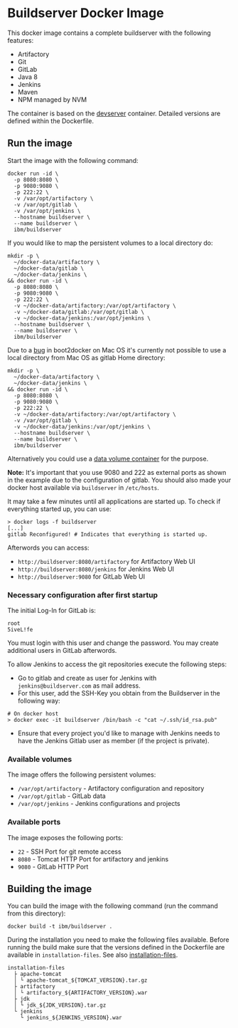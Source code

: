 # Buildserver Docker Image

This docker image contains a complete buildserver with the following features:

* Artifactory
* Git
* GitLab
* Java 8
* Jenkins
* Maven
* NPM managed by NVM

The container is based on the [devserver](../devserver) container. Detailed versions are defined within the Dockerfile.

## Run the image

Start the image with the following command:

```
docker run -id \
  -p 8080:8080 \
  -p 9080:9080 \
  -p 222:22 \
  -v /var/opt/artifactory \
  -v /var/opt/gitlab \
  -v /var/opt/jenkins \
  --hostname buildserver \
  --name buildserver \
  ibm/buildserver
```

If you would like to map the persistent volumes to a local directory do:

```
mkdir -p \
  ~/docker-data/artifactory \
  ~/docker-data/gitlab \
  ~/docker-data/jenkins \
&& docker run -id \
  -p 8080:8080 \
  -p 9080:9080 \
  -p 222:22 \
  -v ~/docker-data/artifactory:/var/opt/artifactory \
  -v ~/docker-data/gitlab:/var/opt/gitlab \
  -v ~/docker-data/jenkins:/var/opt/jenkins \
  --hostname buildserver \
  --name buildserver \
  ibm/buildserver
```

Due to a [bug](https://github.com/boot2docker/boot2docker/issues/581) in boot2docker on Mac OS it's currently not possible to use a local directory from Mac OS as gitlab Home directory:

```
mkdir -p \
  ~/docker-data/artifactory \
  ~/docker-data/jenkins \
&& docker run -id \
  -p 8080:8080 \
  -p 9080:9080 \
  -p 222:22 \
  -v ~/docker-data/artifactory:/var/opt/artifactory \
  -v /var/opt/gitlab \
  -v ~/docker-data/jenkins:/var/opt/jenkins \
  --hostname buildserver \
  --name buildserver \
  ibm/buildserver
```

Alternatively you could use a [data volume container](./buildserver-dvc) for the purpose.

**Note:** It's important that you use 9080 and 222 as external ports as shown in the example due to the configuration of gitlab. You should also made your docker host available via `buildserver` in `/etc/hosts`.

It may take a few minutes until all applications are started up. To check if everything started up, you can use:

```
> docker logs -f buildserver
[...]
gitlab Reconfigured! # Indicates that everything is started up.
```

Afterwords you can access:

* `http://buildserver:8080/artifactory` for Artifactory Web UI
* `http://buildserver:8080/jenkins` for Jenkins Web UI
* `http://buildserver:9080` for GitLab Web UI

### Necessary configuration after first startup

The initial Log-In for GitLab is:

```
root
5iveL!fe
```

You must login with this user and change the password. You may create additional users in GitLab afterwords.

To allow Jenkins to access the git repositories execute the following steps:

* Go to gitlab and create as user for Jenkins with `jenkins@buildserver.com` as mail address.
* For this user, add the SSH-Key you obtain from the Buildserver in the following way:

```
# On docker host
> docker exec -it buildserver /bin/bash -c "cat ~/.ssh/id_rsa.pub"
```

* Ensure that every project you'd like to manage with Jenkins needs to have the Jenkins Gitlab user as member (if the project is private).

### Available volumes

The image offers the following persistent volumes:

* `/var/opt/artifactory` - Artifactory configuration and repository
* `/var/opt/gitlab` - GitLab data
* `/var/opt/jenkins` - Jenkins configurations and projects

### Available ports

The image exposes the following ports:

* `22` - SSH Port for git remote access
* `8080` - Tomcat HTTP Port for artifactory and jenkins
* `9080` - GitLab HTTP Port

## Building the image

You can build the image with the following command (run the command from this directory):

```
docker build -t ibm/buildserver .
```

During the installation you need to make the following files available. Before running the build make sure that the versions defined in the Dockerfile are available in `installation-files`. See also [installation-files](../installation-files).

```
installation-files
  ├ apache-tomcat
  │ └ apache-tomcat_${TOMCAT_VERSION}.tar.gz
  ├ artifactory
  │ └ artifactory_${ARTIFACTORY_VERSION}.war
  ├ jdk
  │ └ jdk_${JDK_VERSION}.tar.gz
  └ jenkins
    └ jenkins_${JENKINS_VERSION}.war
```
